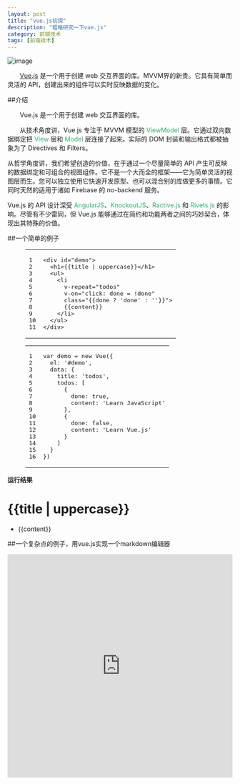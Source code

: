 ```yaml
---
layout: post
title: "vue.js初探"
description: "粗略研究一下vue.js"
category: 前端技术
tags: [前端技术]
---
```

<script src="http://sandbox.runjs.cn/uploads/rs/156/dz83mhq5/vue.min.js"></script>

![image](http://cn.vuejs.org/images/logo.png)

&#160; &#160; &#160; &#160;[Vue.js](http://vuejs.org/) 是一个用于创建 web 交互界面的库。MVVM界的新贵。它具有简单而灵活的 API，创建出来的组件可以实时反映数据的变化。

<!-- more -->

##介绍

&#160; &#160; &#160; &#160;Vue.js 是一个用于创建 web 交互界面的库。

&#160; &#160; &#160; &#160;从技术角度讲，Vue.js 专注于 MVVM 模型的 <font color="#37ad70">ViewModel</font> 层。它通过双向数据绑定把 <font color="#37ad70">View</font>  层和 <font color="#37ad70">Model</font> 层连接了起来。实际的 DOM 封装和输出格式都被抽象为了 Directives 和 Filters。

从哲学角度讲，我们希望创造的价值，在于通过一个尽量简单的 API 产生可反映的数据绑定和可组合的视图组件。它不是一个大而全的框架——它为简单灵活的视图层而生。您可以独立使用它快速开发原型、也可以混合别的库做更多的事情。它同时天然的适用于诸如 Firebase 的 no-backend 服务。

Vue.js 的 API 设计深受 <font color="#37ad70">AngularJS</font>、<font color="#37ad70">KnockoutJS</font>、<font color="#37ad70">Ractive.js</font> 和 <font color="#37ad70">Rivets.js</font> 的影响。尽管有不少雷同，但 Vue.js 能够通过在简约和功能两者之间的巧妙契合，体现出其特殊的价值。


##一个简单的例子

<figure class="highlight html"><table><tr><td class="gutter"><pre>1
2
3
4
5
6
7
8
9
10
11
</pre></td><td class="code"><pre><span class="tag">&lt;<span class="title">div</span> <span class="attribute">id</span>=<span class="value">"demo"</span>&gt;</span>
  <span class="tag">&lt;<span class="title">h1</span>&gt;</span>&#123;&#123;title | uppercase&#125;&#125;<span class="tag">&lt;/<span class="title">h1</span>&gt;</span>
  <span class="tag">&lt;<span class="title">ul</span>&gt;</span>
    <span class="tag">&lt;<span class="title">li
</span>      <span class="attribute">v-repeat</span>=<span class="value">"todos"</span>
      <span class="attribute">v-on</span>=<span class="value">"click: done = !done"</span>
      <span class="attribute">class</span>=<span class="value">"&#123;&#123;done ? 'done' : ''&#125;&#125;"</span>&gt;</span>
      &#123;&#123;content&#125;&#125;
    <span class="tag">&lt;/<span class="title">li</span>&gt;</span>
  <span class="tag">&lt;/<span class="title">ul</span>&gt;</span>
<span class="tag">&lt;/<span class="title">div</span>&gt;</span>
</pre></td></tr></table></figure>

<figure class="highlight js"><table><tr><td class="gutter"><pre>1
2
3
4
5
6
7
8
9
10
11
12
13
14
15
16
</pre></td><td class="code"><pre><span class="keyword">var</span> demo = <span class="keyword">new</span> Vue({
  el: <span class="string">'#demo'</span>,
  data: {
    title: <span class="string">'todos'</span>,
    todos: [
      {
        done: <span class="literal">true</span>,
        content: <span class="string">'Learn JavaScript'</span>
      },
      {
        done: <span class="literal">false</span>,
        content: <span class="string">'Learn Vue.js'</span>
      }
    ]
  }
})
</pre></td></tr></table></figure>


<p><strong>运行结果</strong></p>
<p><div id="demo"><h1>&#123;&#123;title | uppercase&#125;&#125;</h1><ul><li v-repeat="todos" v-on="click: done = !done" class="&#123;&#123;done ? 'done' : ''&#125;&#125;">&#123;&#123;content&#125;&#125;</li></ul></div></p>
<script>
var demo = new Vue({
  el: '#demo',
  data: {
    title: 'todos',
    todos: [
      {
        done: true,
        content: 'Learn JavaScript'
      },
      {
        done: false,
        content: 'Learn Vue.js'
      }
    ]
  }
})
</script>

##一个复杂点的例子，用vue.js实现一个markdown编辑器

<iframe width="100%" height="500" src="http://sandbox.runjs.cn/show/9uynlslf" allowfullscreen="allowfullscreen" frameborder="0"></iframe>